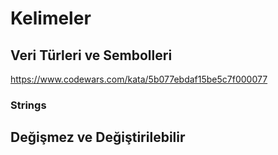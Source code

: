 # Kelimeler

## Veri Türleri ve Sembolleri

https://www.codewars.com/kata/5b077ebdaf15be5c7f000077

### Strings

## Değişmez ve Değiştirilebilir
